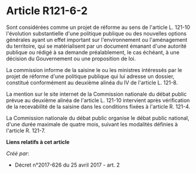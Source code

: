 # Article R121-6-2

Sont considérées comme un projet de réforme au sens de l'article L. 121-10 l'évolution substantielle d'une politique publique
ou des nouvelles options générales ayant un effet important sur l'environnement ou l'aménagement du territoire, qui se
matérialisent par un document émanant d'une autorité publique ou rédigé à sa demande préalablement, le cas échéant, à une
décision du Gouvernement ou une proposition de loi.

La commission informe de la saisine le ou les ministres intéressés par le projet de réforme d'une politique publique qui lui
adresse un dossier, constitué conformément au deuxième alinéa du IV de l'article L. 121-8.

La mention sur le site internet de la Commission nationale du débat public prévue au deuxième alinéa de l'article L. 121-10
intervient après vérification de la recevabilité de la saisine dans les conditions fixées à l'article R. 121-4.

La Commission nationale du débat public organise le débat public national, d'une durée maximale de quatre mois, suivant les
modalités définies à l'article R. 121-7.

**Liens relatifs à cet article**

_Créé par_:

  - Décret n°2017-626 du 25 avril 2017 - art. 2

